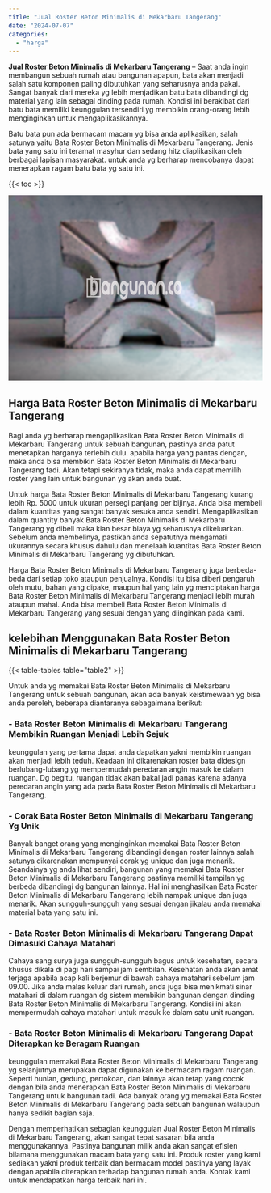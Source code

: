 ```yaml
---
title: "Jual Roster Beton Minimalis di Mekarbaru Tangerang"
date: "2024-07-07"
categories: 
  - "harga"
---
```


**Jual Roster Beton Minimalis di Mekarbaru Tangerang** – Saat anda ingin membangun sebuah rumah atau bangunan apapun, bata akan menjadi salah satu komponen paling dibutuhkan yang seharusnya anda pakai. Sangat banyak dari mereka yg lebih menjadikan batu bata dibandingi dg material yang lain sebagai dinding pada rumah. Kondisi ini berakibat dari batu bata memiliki keunggulan tersendiri yg membikin orang-orang lebih menginginkan untuk mengaplikasikannya.

Batu bata pun ada bermacam macam yg bisa anda aplikasikan, salah satunya yaitu Bata Roster Beton Minimalis di Mekarbaru Tangerang. Jenis bata yang satu ini teramat masyhur dan sedang hitz diaplikasikan oleh berbagai lapisan masyarakat. untuk anda yg berharap mencobanya dapat menerapkan ragam batu bata yg satu ini.

{{< toc >}}

![Jual Roster Beton Minimalis di Mekarbaru Tangerang](/images/bata-roster-minimalis-15.png)

## Harga Bata Roster Beton Minimalis di Mekarbaru Tangerang

Bagi anda yg berharap mengaplikasikan Bata Roster Beton Minimalis di Mekarbaru Tangerang untuk sebuah bangunan, pastinya anda patut menetapkan harganya terlebih dulu. apabila harga yang pantas dengan, maka anda bisa membikin Bata Roster Beton Minimalis di Mekarbaru Tangerang tadi. Akan tetapi sekiranya tidak, maka anda dapat memilih roster yang lain untuk bangunan yg akan anda buat.

Untuk harga Bata Roster Beton Minimalis di Mekarbaru Tangerang kurang lebih Rp. 5000 untuk ukuran persegi panjang per bijinya. Anda bisa membeli dalam kuantitas yang sangat banyak sesuka anda sendiri. Mengaplikasikan dalam quantity banyak Bata Roster Beton Minimalis di Mekarbaru Tangerang yg dibeli maka kian besar biaya yg seharusnya dikeluarkan. Sebelum anda membelinya, pastikan anda sepatutnya mengamati ukurannya secara khusus dahulu dan menelaah kuantitas Bata Roster Beton Minimalis di Mekarbaru Tangerang yg dibutuhkan.

Harga Bata Roster Beton Minimalis di Mekarbaru Tangerang juga berbeda-beda dari setiap toko ataupun penjualnya. Kondisi itu bisa diberi pengaruh oleh mutu, bahan yang dipake, maupun hal yang lain yg menciptakan harga Bata Roster Beton Minimalis di Mekarbaru Tangerang menjadi lebih murah ataupun mahal. Anda bisa membeli Bata Roster Beton Minimalis di Mekarbaru Tangerang yang sesuai dengan yang diinginkan pada kami.

## kelebihan Menggunakan Bata Roster Beton Minimalis di Mekarbaru Tangerang

{{< table-tables table="table2" >}}

Untuk anda yg memakai Bata Roster Beton Minimalis di Mekarbaru Tangerang untuk sebuah bangunan, akan ada banyak keistimewaan yg bisa anda peroleh, beberapa diantaranya sebagaimana berikut:

### \- Bata Roster Beton Minimalis di Mekarbaru Tangerang Membikin Ruangan Menjadi Lebih Sejuk

keunggulan yang pertama dapat anda dapatkan yakni membikin ruangan akan menjadi lebih teduh. Keadaan ini dikarenakan roster bata didesign berlubang-lubang yg mempermudah peredaran angin masuk ke dalam ruangan. Dg begitu, ruangan tidak akan bakal jadi panas karena adanya peredaran angin yang ada pada Bata Roster Beton Minimalis di Mekarbaru Tangerang.

### \- Corak Bata Roster Beton Minimalis di Mekarbaru Tangerang Yg Unik

Banyak banget orang yang menginginkan memakai Bata Roster Beton Minimalis di Mekarbaru Tangerang dibandingi dengan roster lainnya salah satunya dikarenakan mempunyai corak yg unique dan juga menarik. Seandainya yg anda lihat sendiri, bangunan yang memakai Bata Roster Beton Minimalis di Mekarbaru Tangerang pastinya memiliki tampilan yg berbeda dibandingi dg bangunan lainnya. Hal ini menghasilkan Bata Roster Beton Minimalis di Mekarbaru Tangerang lebih nampak unique dan juga menarik. Akan sungguh-sungguh yang sesuai dengan jikalau anda memakai material bata yang satu ini.

### \- Bata Roster Beton Minimalis di Mekarbaru Tangerang Dapat Dimasuki Cahaya Matahari

Cahaya sang surya juga sungguh-sungguh bagus untuk kesehatan, secara khusus dikala di pagi hari sampai jam sembilan. Kesehatan anda akan amat terjaga apabila acap kali berjemur di bawah cahaya matahari sebelum jam 09.00. Jika anda malas keluar dari rumah, anda juga bisa menikmati sinar matahari di dalam ruangan dg sistem membikin bangunan dengan dinding Bata Roster Beton Minimalis di Mekarbaru Tangerang. Kondisi ini akan mempermudah cahaya matahari untuk masuk ke dalam satu unit ruangan.

### \- Bata Roster Beton Minimalis di Mekarbaru Tangerang Dapat Diterapkan ke Beragam Ruangan

keunggulan memakai Bata Roster Beton Minimalis di Mekarbaru Tangerang yg selanjutnya merupakan dapat digunakan ke bermacam ragam ruangan. Seperti hunian, gedung, pertokoan, dan lainnya akan tetap yang cocok dengan bila anda menerapkan Bata Roster Beton Minimalis di Mekarbaru Tangerang untuk bangunan tadi. Ada banyak orang yg memakai Bata Roster Beton Minimalis di Mekarbaru Tangerang pada sebuah bangunan walaupun hanya sedikit bagian saja.

Dengan memperhatikan sebagian keunggulan Jual Roster Beton Minimalis di Mekarbaru Tangerang, akan sangat tepat sasaran bila anda menggunakannya. Pastinya bangunan milik anda akan sangat efisien bilamana menggunakan macam bata yang satu ini. Produk roster yang kami sediakan yakni produk terbaik dan bermacam model pastinya yang layak dengan apabila diterapkan terhadap bangunan rumah anda. Kontak kami untuk mendapatkan harga terbaik hari ini.
